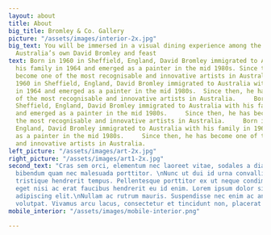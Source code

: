 ```yaml
---
layout: about
title: About
big_title: Bromley & Co. Gallery
picture: "/assets/images/interior-2x.jpg"
big_text: You will be immersed in a visual dining experience among the artwork of
  Australia’s own David Bromley and feast
text: Born in 1960 in Sheffield, England, David Bromley immigrated to Australia with
  his family in 1964 and emerged as a painter in the mid 1980s. Since then, he has
  become one of the most recognisable and innovative artists in Australia. Born in
  1960 in Sheffield, England, David Bromley immigrated to Australia with his family
  in 1964 and emerged as a painter in the mid 1980s.  Since then, he has become one
  of the most recognisable and innovative artists in Australia.     Born in 1960 in
  Sheffield, England, David Bromley immigrated to Australia with his family in 1964
  and emerged as a painter in the mid 1980s.     Since then, he has become one of
  the most recognisable and innovative artists in Australia.     Born in 1960 in Sheffield,
  England, David Bromley immigrated to Australia with his family in 1964 and emerged
  as a painter in the mid 1980s.     Since then, he has become one of the most recognisable
  and innovative artists in Australia.
left_picture: "/assets/images/art-2x.jpg"
right_picture: "/assets/images/art1-2x.jpg"
second_text: "Cras sem orci, elementum nec laoreet vitae, sodales a diam. Phasellus
  bibendum quam nec malesuada porttitor. \nNunc ut dui id urna convallis rutrum.\nDonec
  tristique hendrerit tempus. Pellentesque porttitor ex ut neque condimentum elementum.\nAenean
  eget nisi ac erat faucibus hendrerit eu id enim. Lorem ipsum dolor sit amet, consectetur
  adipiscing elit.\nNullam ac rutrum mauris. Suspendisse nec enim ac ante commodo
  volutpat. Vivamus arcu lacus, consectetur et tincidunt non, placerat eu risus."
mobile_interior: "/assets/images/mobile-interior.png"

---
```

